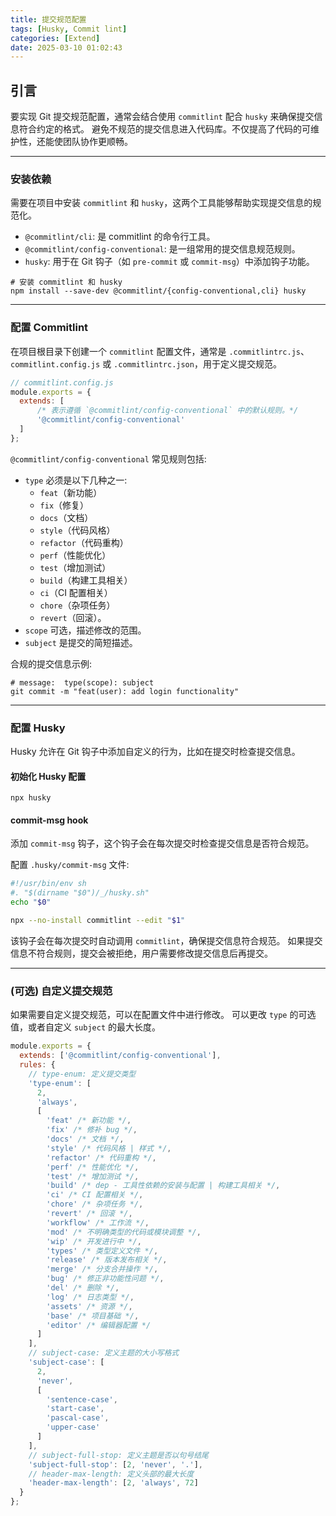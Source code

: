 ```yaml
---
title: 提交规范配置
tags: [Husky, Commit lint]
categories: [Extend]
date: 2025-03-10 01:02:43
---
```


## 引言

要实现 Git 提交规范配置，通常会结合使用 `commitlint` 配合 `husky` 来确保提交信息符合约定的格式。
避免不规范的提交信息进入代码库。不仅提高了代码的可维护性，还能使团队协作更顺畅。

---

### 安装依赖

需要在项目中安装 `commitlint` 和 `husky`，这两个工具能够帮助实现提交信息的规范化。

- `@commitlint/cli`: 是 commitlint 的命令行工具。
- `@commitlint/config-conventional`: 是一组常用的提交信息规范规则。
- `husky`: 用于在 Git 钩子（如 `pre-commit` 或 `commit-msg`）中添加钩子功能。

```shell
# 安装 commitlint 和 husky
npm install --save-dev @commitlint/{config-conventional,cli} husky
```

---

### 配置 Commitlint

在项目根目录下创建一个 `commitlint` 配置文件，通常是 `.commitlintrc.js`、`commitlint.config.js` 
或 `.commitlintrc.json`，用于定义提交规范。


```javascript
// commitlint.config.js
module.exports = {
  extends: [
      /* 表示遵循 `@commitlint/config-conventional` 中的默认规则。*/
      '@commitlint/config-conventional'
  ]
};
```

`@commitlint/config-conventional` 常见规则包括:

- `type` 必须是以下几种之一: 
  - `feat`（新功能）
  - `fix`（修复）
  - `docs`（文档）
  - `style`（代码风格）
  - `refactor`（代码重构）
  - `perf`（性能优化）
  - `test`（增加测试）
  - `build`（构建工具相关）
  - `ci`（CI 配置相关）
  - `chore`（杂项任务）
  - `revert`（回滚）。
- `scope` 可选，描述修改的范围。
- `subject` 是提交的简短描述。

合规的提交信息示例:

```shell
# message:  type(scope): subject
git commit -m "feat(user): add login functionality"
```

---

### 配置 Husky

Husky 允许在 Git 钩子中添加自定义的行为，比如在提交时检查提交信息。

#### 初始化 Husky 配置

```shell
npx husky
```

#### commit-msg hook

添加 `commit-msg` 钩子，这个钩子会在每次提交时检查提交信息是否符合规范。

配置 `.husky/commit-msg` 文件:

```bash
#!/usr/bin/env sh
#. "$(dirname "$0")/_/husky.sh"
echo "$0"

npx --no-install commitlint --edit "$1"
```

该钩子会在每次提交时自动调用 `commitlint`，确保提交信息符合规范。
如果提交信息不符合规则，提交会被拒绝，用户需要修改提交信息后再提交。

---

### (可选) 自定义提交规范

如果需要自定义提交规范，可以在配置文件中进行修改。
可以更改 `type` 的可选值，或者自定义 `subject` 的最大长度。


```javascript
module.exports = {
  extends: ['@commitlint/config-conventional'],
  rules: {
    // type-enum: 定义提交类型
    'type-enum': [
      2,
      'always',
      [
        'feat' /* 新功能 */,
        'fix' /* 修补 bug */,
        'docs' /* 文档 */,
        'style' /* 代码风格 | 样式 */,
        'refactor' /* 代码重构 */,
        'perf' /* 性能优化 */,
        'test' /* 增加测试 */,
        'build' /* dep - 工具性依赖的安装与配置 | 构建工具相关 */,
        'ci' /* CI 配置相关 */,
        'chore' /* 杂项任务 */,
        'revert' /* 回滚 */,
        'workflow' /* 工作流 */,
        'mod' /* 不明确类型的代码或模块调整 */,
        'wip' /* 开发进行中 */,
        'types' /* 类型定义文件 */,
        'release' /* 版本发布相关 */,
        'merge' /* 分支合并操作 */,
        'bug' /* 修正非功能性问题 */,
        'del' /* 删除 */,
        'log' /* 日志类型 */,
        'assets' /* 资源 */,
        'base' /* 项目基础 */,
        'editor' /* 编辑器配置 */
      ]
    ],
    // subject-case: 定义主题的大小写格式
    'subject-case': [
      2,
      'never',
      [
        'sentence-case',
        'start-case',
        'pascal-case',
        'upper-case'
      ]
    ],
    // subject-full-stop: 定义主题是否以句号结尾
    'subject-full-stop': [2, 'never', '.'],
    // header-max-length: 定义头部的最大长度
    'header-max-length': [2, 'always', 72]
  }
};
```